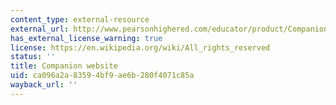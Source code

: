 ```yaml
---
content_type: external-resource
external_url: http://www.pearsonhighered.com/educator/product/Companion-Website-Chemistry-Principles-Patterns-and-Applications-Student-Access-Kit-MasteringGeneralChemistry/9780805381764.page
has_external_license_warning: true
license: https://en.wikipedia.org/wiki/All_rights_reserved
status: ''
title: Companion website
uid: ca096a2a-8359-4bf9-ae6b-280f4071c85a
wayback_url: ''
---
```

